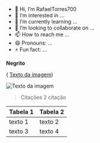- 👋 Hi, I’m RafaelTorres700
- 👀 I’m interested in ...
- 🌱 I’m currently learning ...
- 💞️ I’m looking to collaborate on ...
- 📫 How to reach me ...
- 😄 Pronouns: ...
- ⚡ Fun fact: ...

<!---
RafaelTorres700/RafaelTorres700 is a ✨ special ✨ repository because its `README.md` (this file) appears on your GitHub profile.
You can click the Preview link to take a look at your changes.
--->
<!---
# Título 1 
## Título 2
### título 3
#### Título 4
##### Título 5
###### Título 6
-->
**Negrito** 

( [Texto da imagem](https://gelkerribeiro.com.br/wp-content/uploads/2018/08/Casa_B_facahda_01-PS.jpg))


![Texto da imagem](https://gelkerribeiro.com.br/wp-content/uploads/2018/08/Casa_B_facahda_01-PS.jpg)

> Citações
> 2 citação

|Tabela 1|Tabela 2|
|--------|--------|
|texto 1 |texto 2 |
|texto 3 |texto 4 |
